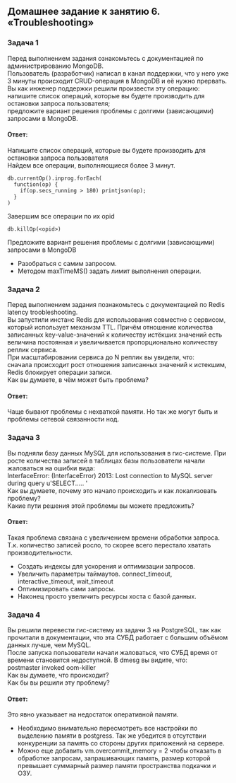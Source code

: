 ## Домашнее задание к занятию 6. «Troubleshooting»  

### Задача 1  
Перед выполнением задания ознакомьтесь с документацией по администрированию MongoDB.  
Пользователь (разработчик) написал в канал поддержки, что у него уже 3 минуты происходит CRUD-операция в MongoDB и её нужно прервать.  
Вы как инженер поддержки решили произвести эту операцию:  
напишите список операций, которые вы будете производить для остановки запроса пользователя;  
предложите вариант решения проблемы с долгими (зависающими) запросами в MongoDB.  

#### Ответ:  
Напишите список операций, которые вы будете производить для остановки запроса пользователя  
Найдем все операции, выполняющиеся более 3 минут.
```
db.currentOp().inprog.forEach(
  function(op) {
    if(op.secs_running > 180) printjson(op);
  }
)
```
Завершим все операции по их opid
```
db.killOp(<opid>)
```
Предложите вариант решения проблемы с долгими (зависающими) запросами в MongoDB
- Разобраться с самим запросом.  
- Методом maxTimeMS() задать лимит выполнения операции.  


### Задача 2  
Перед выполнением задания познакомьтесь с документацией по Redis latency troobleshooting.  
Вы запустили инстанс Redis для использования совместно с сервисом, который использует механизм TTL. Причём отношение количества записанных key-value-значений к количеству истёкших значений есть величина постоянная и увеличивается пропорционально количеству реплик сервиса.  
При масштабировании сервиса до N реплик вы увидели, что:  
сначала происходит рост отношения записанных значений к истекшим,  
Redis блокирует операции записи.  
Как вы думаете, в чём может быть проблема?  

#### Ответ:  
Чаще бывают проблемы с нехваткой памяти. Но так же могут быть и проблемы сетевой связанности нод.  

### Задача 3  
Вы подняли базу данных MySQL для использования в гис-системе. При росте количества записей в таблицах базы пользователи начали жаловаться на ошибки вида:  
InterfaceError: (InterfaceError) 2013: Lost connection to MySQL server during query u'SELECT..... '  
Как вы думаете, почему это начало происходить и как локализовать проблему?  
Какие пути решения этой проблемы вы можете предложить?  

#### Ответ:  
Такая проблема связана с увеличением времени обработки запроса. Т.к. количество записей росло, то скорее всего перестало хватать производительности.  
- Создать индексы для ускорения и оптимизации запросов.  
- Увеличить параметры таймаутов. connect_timeout, interactive_timeout, wait_timeout  
- Оптимизировать сами запросы.  
- Наконец просто увеличить ресурсы хоста с базой данных.  

### Задача 4  
Вы решили перевести гис-систему из задачи 3 на PostgreSQL, так как прочитали в документации, что эта СУБД работает с большим объёмом данных лучше, чем MySQL.  
После запуска пользователи начали жаловаться, что СУБД время от времени становится недоступной. В dmesg вы видите, что:  
postmaster invoked oom-killer  
Как вы думаете, что происходит?  
Как бы вы решили эту проблему?  

#### Ответ:  
Это явно указывает на недостаток оперативной памяти.  
- Необходимо внимательно пересмотреть все настройки по выделению памяти в postgress. Так же убедится в отсутствии конкуренции за память со стороны других приложений на сервере.  
- Можно еще добавить vm.overcommit_memory = 2 чтобы отказать в обработке запросам, запрашивающих память, размер которой превышает суммарный размер памяти пространства подкачки и ОЗУ.  
